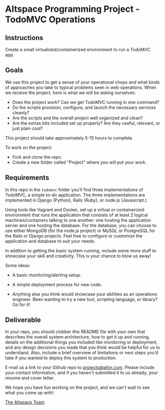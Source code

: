 # Altspace Programming Project - TodoMVC Operations

## Instructions

Create a small virtualized/containerized environment to run a TodoMVC app.

## Goals

We use this project to get a sense of your operational chops and what kinds of approaches you take to typical problems seen in web operations. When we receive the project, here is what we will be asking ourselves:

- Does the project work? Can we get TodoMVC running in one command?
- Do the scripts provision, configure, and launch the necessary services cleanly?
- Are the scripts and the overall project well organized and clean?
- Are the extras bits included set up properly? Are they useful, relevant, or just plain cool? 

This project should take approximately 5-15 hours to complete.

To work on the project:

* Fork and clone the repo.
* Create a new folder called "Project" where you will put your work.

## Requirements

In this repo in the `todomvc` folder you'll find three implementations of TodoMVC, a simple to-do application. The three implementations are implemented in Django (Python), Rails (Ruby), or node.js (Javascript.)

Using tools like Vagrant and Docker, set up a virtual or containerized environment that runs the application that consists of at least 2 logical machines/containers talking to one another: one hosting the application server and one hosting the database. For the database, you can choose to use either MongoDB (for the node.js project) or MySQL or PostgreSQL for the Rails or Django projects. Feel free to configure or customize the application and database to suit your needs.

In addition to getting the basic system running, include some more stuff to showcase your skill and creativity. This is your chance to blow us away!

Some ideas:

- A basic monitoring/alerting setup.

- A simple deployment process for new code.

- Anything else you think would showcase your abilities as an operations engineer. Been wanting to try a new tool, scripting language, or library? Go for it!

## Deliverable

In your repo, you should clobber this README file with your own that describes the overall system architecture, how to get it up and running, details on the additional things you included like monitoring or deployment, and any design decisions you made that you think would be helpful for us to understand. Also, include a brief overview of limitations or next steps you’d take if you wanted to deploy this system to production.

E-mail us a link to your Github repo to projects@altvr.com. Please include your contact information, and if you haven't submitted it to us already, your resume and cover letter.

We hope you have fun working on the project, and we can't wait to see what you come up with!
    
[The Altspace Team](http://altvr.com/team/)
